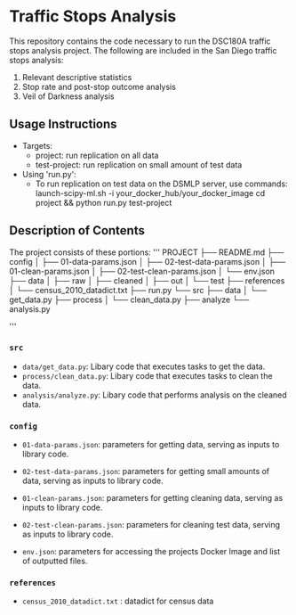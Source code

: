 # Traffic Stops Analysis

This repository contains the code necessary to run the DSC180A traffic stops analysis project. The following are included in the San Diego traffic stops analysis:

1. Relevant descriptive statistics
2. Stop rate and post-stop outcome analysis
3. Veil of Darkness analysis

## Usage Instructions

* Targets:
    * project: run replication on all data
    * test-project: run replication on small amount of test data
* Using 'run.py':
    * To run replication on test data on the DSMLP server, use commands:
        launch-scipy-ml.sh -i your_docker_hub/your_docker_image
        cd project && python run.py test-project

## Description of Contents
The project consists of these portions:
'''
PROJECT
├── README.md
├── config
│   ├── 01-data-params.json
│   ├── 02-test-data-params.json
│   ├── 01-clean-params.json
│   ├── 02-test-clean-params.json
│   └── env.json
├── data
│   ├── raw
│   ├── cleaned
│   ├── out
│   └── test
├── references
│   └── census_2010_datadict.txt
├── run.py
└── src
    ├── data
    │   └── get_data.py
    ├── process
    │   └── clean_data.py
    ├── analyze
        └── analysis.py

'''

### `src`

* `data/get_data.py`: Libary code that executes tasks to get the data.
* `process/clean_data.py`: Libary code that executes tasks to clean the data.
* `analysis/analyze.py`: Libary code that performs analysis on the cleaned data.

### `config`

* `01-data-params.json`: parameters for getting data, serving as
  inputs to library code.

* `02-test-data-params.json`: parameters for getting small amounts of data, serving as
  inputs to library code.

* `01-clean-params.json`: parameters for getting cleaning data, serving as
  inputs to library code.

* `02-test-clean-params.json`: parameters for cleaning test data, serving as
  inputs to library code.

* `env.json`: parameters for accessing the projects Docker Image and list of outputted files.

### `references`

* `census_2010_datadict.txt` : datadict for census data
